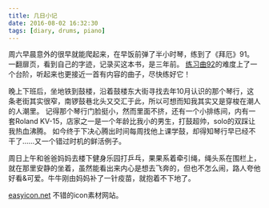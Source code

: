 ```yaml
---
title: 几日小记
date: 2016-08-02 16:32:30
tags: [diary, drums, piano]
---
```

周六早晨意外的很早就能爬起来，在早饭前弹了半小时琴，练到了《拜厄》91。一翻扉页，看到自己的字迹，记录买这本书，是三年前。
[练习曲92](http://www.tan8.com/yuepu-29790.html)的难度上了一个台阶，听起来也更接近一首有内容的曲子，尽快练好它！

晚上下班后，坐地铁到鼓楼，沿着鼓楼东大街寻找去年10月认识的那个琴行，这条老街其实很窄，南锣鼓巷北头又交汇于此，所以可想而知我其实又是穿梭在潮人的人潮里。
记得那个琴行门脸挺小，然而里面不挤，还有一个小排练间，内有一套Roland KV-15，店家之一是一个年龄比我小的男生，打鼓超帅，solo的双踩让我热血沸腾。
如今终于下决心腾出时间每周找他上课学鼓，却得知琴行早已经不干了……又一个错过时机的鲜活例子。

周日上午和爸爸妈妈去楼下健身乐园打乒乓，果果系着牵引绳，绳头系在围栏上，就在那里安静的坐着，虽然能看出来内心是想去飞奔的，但也不怎么闹，路人夸他好看&可爱。牛牛刚由妈妈补了一针疫苗，就抱着不下地了。

[easyicon.net](easyicon.net) 不错的icon素材网站。